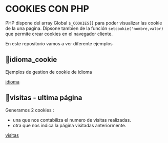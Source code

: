 # COOKIES CON PHP

PHP dispone del array Global ```$_COOKIES[]``` para poder visualizar las cookie de la una pagina. Dipsone tambien de la función ```setcookie('nombre,valor)``` que permite crear cookies en el navegador cliente.

En este repositorio vamos a ver diferente ejemplos

## 📂idioma_cookie

Ejemplos de gestion de cookie de idioma

<a href="idioma_cookie">idioma</a>

## 📂visitas - ultima página

Generamos 2 cookies :
- una que nos contabiliza el numero de visitas realizadas. 
- otra que nos indica la página visitadas anteriormente.

<a href="visitas">visitas</a>


